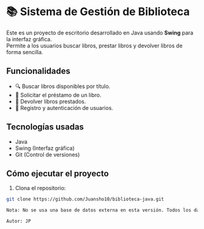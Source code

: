 # 📚 Sistema de Gestión de Biblioteca

Este es un proyecto de escritorio desarrollado en Java usando **Swing** para la interfaz gráfica.  
Permite a los usuarios buscar libros, prestar libros y devolver libros de forma sencilla.

## Funcionalidades

- 🔍 Buscar libros disponibles por título.
- 📖 Solicitar el préstamo de un libro.
- 📘 Devolver libros prestados.
- 🧑 Registro y autenticación de usuarios.

## Tecnologías usadas

- Java
- Swing (Interfaz gráfica)
- Git (Control de versiones)

## Cómo ejecutar el proyecto

1. Clona el repositorio:

```bash 
git clone https://github.com/Juansho10/biblioteca-java.git

Nota: No se usa una base de datos externa en esta versión. Todos los datos se mantienen en memoria.

Autor: JP
